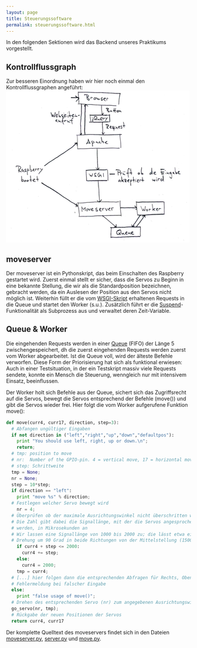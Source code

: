 ```yaml
---
layout: page
title: Steuerungssoftware
permalink: steuerungssoftware.html
---
```


In den folgenden Sektionen wird das Backend unseres Praktikums vorgestellt.

## Kontrollflussgraph
Zur besseren Einordnung haben wir hier noch einmal den Kontrollflussgraphen angeführt:
[![Kontrollflussdiagramm](img/kontrollflussdiagramm500px.png "Kontrollflussdiagramm")](img/kontrollflussdiagramm.png)

## moveserver
Der moveserver ist ein Pythonskript, das beim Einschalten des Raspberry gestartet wird. Zuerst einmal stellt er sicher, dass die Servos zu Beginn in eine bekannte Stellung, die wir als die Standardposition bezeichnen, gebracht werden, da ein Auslesen der Position aus den Servos nicht möglich ist. Weiterhin füllt er die vom [WSGI-Skript](webserver.html#apache) erhaltenen Requests in die Queue und startet den Worker (s.u.). Zusätzlich führt er die [Suspend](erweiterungen.html#standby-suspend)-Funktionalität als Subprozess aus und verwaltet deren Zeit-Variable.


## Queue & Worker
Die eingehenden Requests werden in einer [Queue](http://en.wikipedia.org/wiki/Queue_%28abstract_data_type%29) (FIFO) der Länge 5 zwischengespeichert, dh die zuerst eingehenden Requests werden zuerst vom Worker abgearbeitet. Ist die Queue voll, wird der älteste Befehle verworfen.
Diese Form der Priorisierung hat sich als funktional erwiesen:
Auch in einer Testsituation, in der ein Testskript massiv viele Requests sendete, konnte ein Mensch die Steuerung, wenngleich nur mit intensivem Einsatz, beeinflussen.

Der Worker holt sich Befehle aus der Queue, sichert sich das Zugriffsrecht auf die Servos, bewegt die Servos entsprechend der Befehle (move()) und gibt die Servos wieder frei.
Hier folgt die vom Worker aufgerufene Funktion move():

~~~python
def move(curr4, curr17, direction, step=3):
  # Abfangen ungültiger Eingaben
  if not direction in ("left","right","up","down","defaultpos"):
    print "You should use left, right, up or down.\n";
    return;
  # tmp: position to move
  # nr:  Number of the GPIO-pin. 4 = vertical move, 17 = horizontal move.
  # step: Schrittweite
  tmp = None;
  nr = None;
  step = 10*step;
  if direction == "left":
    print "move %s" % direction;
  # Festlegen welcher Servo bewegt wird
    nr = 4;
  # Überprüfen ob der maximale Ausrichtungswinkel nicht überschritten wird
  # Die Zahl gibt dabei die Signallänge, mit der die Servos angesprochen
  # werden, in Mikrosekunden an
  # Wir lassen eine Signallänge von 1000 bis 2000 zu; die lässt etwa eine
  # Drehung um 90 Grad in beide Richtungen von der Mittelstellung (1500) zu
    if curr4 + step <= 2000:
      curr4 += step;
    else:
      curr4 = 2000;
    tmp = curr4;
  # [...] hier folgen dann die entsprechenden Abfragen für Rechts, Oben und Unten sowie Defaultpos
  # Fehlermeldung bei falscher Eingabe
  else:
    print "false usage of move()";
  # Drehen des entsprechenden Servo (nr) zum angegebenen Ausrichtungswinkel (tmp)
  go_servo(nr, tmp);
  # Rückgabe der neuen Positionen der Servos
  return curr4, curr17
~~~

Der komplette Quelltext des moveservers findet sich in den Dateien [moveserver.py](https://github.com/joker234/fp_webcam/blob/master/code/moveserver.py), [server.py](https://github.com/joker234/fp_webcam/blob/master/code/server.py) und [move.py](https://github.com/joker234/fp_webcam/blob/master/code/move.py).
